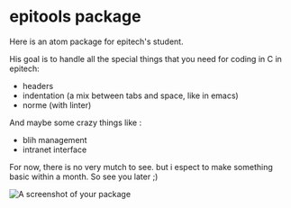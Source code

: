 # epitools package

Here is an atom package for epitech's student.

His goal is to handle all the special things that you need for coding in C in epitech:

* headers
* indentation (a mix between tabs and space, like in emacs)
* norme (with linter)

And maybe some crazy things like :

* blih management
* intranet interface

For now, there is no very mutch to see. but i espect to make something basic within a month. So see you later ;)

![A screenshot of your package](https://f.cloud.github.com/assets/69169/2290250/c35d867a-a017-11e3-86be-cd7c5bf3ff9b.gif)
